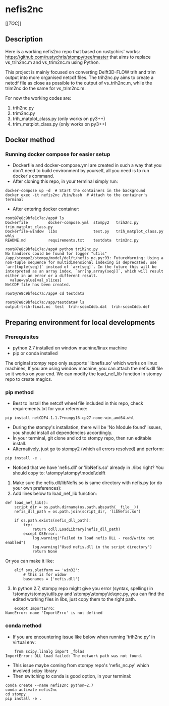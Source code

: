 # nefis2nc

[[_TOC_]]

## Description

Here is a working nefis2nc repo that based on rustychirs' works:
https://github.com/rustychris/stompy/tree/master that aims to replace 
vs_trih2nc.m and vs_trim2nc.m using Python.

This project is mainly focused on converting Delft3D-FLOW trih and trim output
into more organised netcdf files. The trih2nc.py aims to create a netcdf file 
as close as possible to the output of vs_trih2nc.m, while the trim2nc do the same
for vs_trim2nc.m.

For now the working codes are:
1. trih2nc.py
2. trim2nc.py
3. trih_matplot_class.py (only works on py3++)
4. trim_matplot_class.py (only works on py3++)

## Docker method

### Running docker compose for easier setup

- Dockerfile and docker-compose.yml are created in such a way that you don't need to build environment by yourself, all you need is to run docker's command.
- After cloning this repo, in your terminal simply run:

```
docker-compose up -d  # Start the containers in the background
docker exec -it nefis2nc /bin/bash  # Attach to the container's terminal
```

- After entering docker container:
```
root@7e8c9bfe1c7a:/app# ls
Dockerfile         docker-compose.yml  stompy2   trih2nc.py             trim_matplot_class.py
Dockerfile-window  libs                test.py   trih_matplot_class.py  whls
README.md          requirements.txt    testdata  trim2nc.py

root@7e8c9bfe1c7a:/app# python trih2nc.py
No handlers could be found for logger "utils"
/app/stompy2/stompy/model/delft/nefis_nc.py:93: FutureWarning: Using a non-tuple sequence for multidimensional indexing is deprecated; use `arr[tuple(seq)]` instead of `arr[seq]`. In the future this will be interpreted as an array index, `arr[np.array(seq)]`, which will result either in an error or a different result.
  value=value[val_slices]
NetCDF file has been created.

root@7e8c9bfe1c7a:/app# cd testdata

root@7e8c9bfe1c7a:/app/testdata# ls
output-trih-final.nc  test  trih-scsmCddb.dat  trih-scsmCddb.def
```

## Preparing environment for local developments

### Prerequisites

- python 2.7 installed on window machine/linux machine
- pip or conda installed

The original stompy repo only supports 'libnefis.so' which works on linux machines,
If you are using window machine, you can attach the nefis.dll file so it works on your end.
We can modify the load_nef_lib function in stompy repo to create magics.

### pip method

- Best to install the netcdf wheel file included in this repo, check requirements.txt for your reference:

```
pip install netCDF4-1.1.7+numpy16-cp27-none-win_amd64.whl
```

- During the stompy's installation, there will be 'No Module found' issues, you should install all dependencies accordingly.
- In your terminal, git clone and cd to stompy repo, then run editable install.
- Alternatively, just go to stompy2 (which all errors resolved) and perform:

```
pip install -e .
```

- Noticed that we have 'nefis.dll' or 'libNefis.so' already in ./libs right? You should copy to: \stompy\stompy\model\delft
1. Make sure the nefis.dll/libNefis.so is same directory with nefis.py (or do your own preferences):
2. Add lines below to load_nef_lib function:

```
def load_nef_lib():
    script_dir = os.path.dirname(os.path.abspath(__file__))
    nefis_dll_path = os.path.join(script_dir, 'libNefis.so')

    if os.path.exists(nefis_dll_path):
        try:
            return cdll.LoadLibrary(nefis_dll_path)
        except OSError:
            log.warning("Failed to load nefis DLL - read/write not enabled")
            log.warning("Used nefis.dll in the script directory")
            return None
```

Or you can make it like:

```
    elif sys.platform == 'win32':
        # this is for widow
        basenames = ['nefis.dll']
```

3. In python 2.7, stompy repo might give you error (syntax, spelling) in \stompy\stompy\utils.py and 
\stompy\stompy\io\qnc.py, you can find the edited working files in libs, just copy them to the right path.

```
    except ImportErro:
NameError: name 'ImportErro' is not defined
```

### conda method

- If you are encountering issue like below when running 'trih2nc.py' in virtual env:

```
    from scipy.linalg import _fblas
ImportError: DLL load failed: The network path was not found.

```

- This issue maybe coming from stompy repo's 'nefis_nc.py' which involved scipy library
- Then switching to conda is good option, in your terminal:

```
conda create --name nefis2nc python=2.7
conda activate nefis2nc
cd stompy
pip install -e .
```




